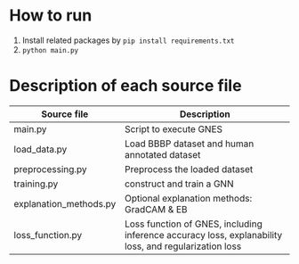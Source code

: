 # How to run

1. Install related packages by `pip install requirements.txt`
2. `python main.py`

# Description of each source file
| Source file | Description |
| --- | ----------- |
| main.py | Script to execute GNES |
| load_data.py | Load BBBP dataset and human annotated dataset |
| preprocessing.py | Preprocess the loaded dataset |
| training.py | construct and train a GNN |
| explanation_methods.py | Optional explanation methods: GradCAM & EB |
| loss_function.py | Loss function of GNES, including inference accuracy loss, explanability loss, and regularization loss |
